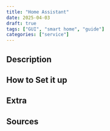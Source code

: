 ```yaml
---
title: "Home Assistant"
date: 2025-04-03
draft: true
tags: ["GUI", "smart home", "guide"]
categories: ["service"]
---
```


## Description

## How to Set it up

## Extra

## Sources
